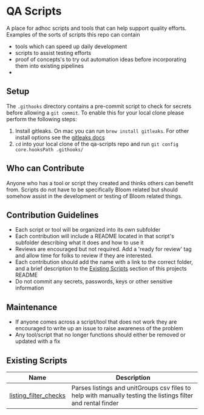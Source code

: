 # QA Scripts

A place for adhoc scripts and tools that can help support quality efforts. Examples of the sorts of scripts this repo can contain

- tools which can speed up daily development
- scripts to assist testing efforts
- proof of concepts's to try out automation ideas before incorporating them into existing pipelines
-

## Setup

The `.githooks` directory contains a pre-commit script to check for secrets before allowing a `git commit`. To enable this for your local clone please perform the following steps:

1. Install gitleaks. On mac you can run `brew install gitleaks`. For other install options see the [gitleaks docs](https://github.com/gitleaks/gitleaks?tab=readme-ov-file#installing)
2. `cd` into your local clone of the qa-scripts repo and run `git config core.hooksPath .githooks/`

## Who can Contribute

Anyone who has a tool or script they created and thinks others can benefit from. Scripts do not have to be specifically Bloom related but should somehow assist in the development or testing of Bloom related things.

## Contribution Guidelines

- Each script or tool will be organized into its own subfolder
- Each contribution will include a README located in that script's subfolder describing what it does and how to use it
- Reviews are encouraged but not required. Add a 'ready for review' tag and allow time for folks to review if they are interested.
- Each contribution should add the name with a link to the correct folder, and a brief description to the [Existing Scripts](#existing-scripts) section of this projects README
- Do not commit any secrets, passwords, keys or other sensitive information

## Maintenance

- If anyone comes across a script/tool that does not work they are encouraged to write up an issue to raise awareness of the problem
- Any tool/script that no longer functions should either be removed or updated with a fix

## Existing Scripts

| Name                                              | Description                                                                                                  |
| ------------------------------------------------- | ------------------------------------------------------------------------------------------------------------ |
| [listing_filter_checks](./listing_filter_checks/) | Parses listings and unitGroups csv files to help with manually testing the listings filter and rental finder |
